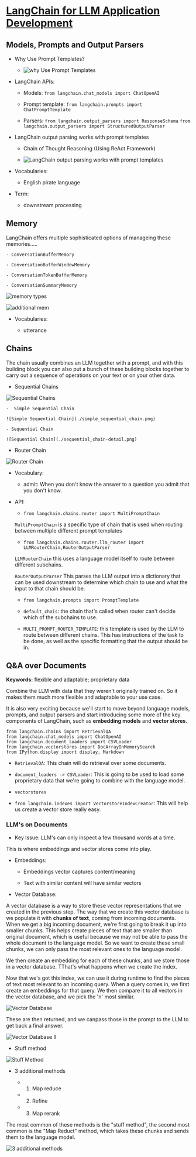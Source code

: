 # [LangChain for LLM Application Development](https://learn.deeplearning.ai/langchain/lesson/1/introduction)

## Models, Prompts and Output Parsers

* Why Use Prompt Templates?

    - ![why Use Prompt Templates](./why_use_prompt_templates.png)

* LangChain APIs:

    - Models: `from langchain.chat_models import ChatOpenAI`

    - Prompt template: `from langchain.prompts import ChatPromptTemplate`

    - Parsers: `from langchain.output_parsers import ResponseSchema`
            `from langchain.output_parsers import StructuredOutputParser`

* LangChain output parsing works with prompt templates
    - Chain of Thought Reasoning (Using ReAct Framework)

    - ![LangChain output parsing works with prompt templates](./langchain_output_parsing.png)

* Vocabularies:

    - English pirate language

* Term:

    - downstream processing


## Memory

LangChain offers multiple sophisticated options of manageing these memories.....

    - ConversationBufferMemory

    - ConversationBufferWindowMemory

    - ConversationTokenBufferMemory

    - ConversationSummaryMemory

![memory types](./memory_types.png)

![additional mem](./additional_memory_types.png)

* Vocabularies:

    - utterance

## Chains

The chain usually combines an LLM together with a prompt, and with this building block you can also put a bunch of these building blocks together to carry out a sequence of operations on your text or on your other data.

* Sequential Chains

![Sequential Chains](./sequential_chains.png)

    -  Simple Sequential Chain

    ![Simple Sequential Chain](./simple_sequential_chain.png)

    - Sequential Chain

    ![Sequential Chain](./sequential_chain-detail.png)

* Router Chain

![Router Chain](./router_chain.png)

* Vocabulary:

    - admit: When you don't know the answer to a question you admit that you don't know.

* API:

    - `from langchain.chains.router import MultiPromptChain`
    
    `MultiPromptChain` is a specific type of chain that is used when routing between multiple different prompt templates

    - `from langchain.chains.router.llm_router import LLMRouterChain,RouterOutputParser`

    `LLMRouterChain` this uses a language model itself to route between different subchains.

    `RouterOutputParser` This parses the LLM output into a dictionary that can be used downstream to determine which chain to use and what the input to that chain should be.

    - `from langchain.prompts import PromptTemplate`

    - `default_chais`: the chain that's called when router can't decide which of the subchains to use.

    - `MULTI_PROMPT_ROUTER_TEMPLATE`: this template is used by the LLM to route between different chains. This has instructions of the task to be done, as well as the specific formatting that the output should be in.


## Q&A over Documents

**Keywords:** flexible and adaptable; proprietary data

Combine the LLM with data that they weren't originally trained on. So it makes them much more flexible and adaptable to your use case. 

It is also very exciting because we'll start to move beyond language models, prompts, and output parsers and start introducing some more of the key components of LangChain, such as **embedding models** and **vector stores**.

```
from langchain.chains import RetrievalQA
from langchain.chat_models import ChatOpenAI
from langchain.document_loaders import CSVLoader
from langchain.vectorstores import DocArrayInMemorySearch
from IPython.display import display, Markdown
```

* `RetrievalQA`: This chain will do retrieval over some documents.

* `document_loaders -> CSVLoader`: This is going to be used to load some proprietary data that we're going to combine with the language model.

* `vectorstores`

* `from langchain.indexes import VectorstoreIndexCreator`: This will help us create a vector store really easy.

### LLM's on Documents

* Key Issue: LLM's can only inspect a few thousand words at a time.

This is where embeddings and vector stores come into play.

* Embeddings:

    - Embeddings vector captures content/meaning

    - Text with similar content will have similar vectors

* Vector Database:

A vector database is a way to store these vector representations that we created in the previous step. The way that we create this vector database is we populate it with **chunks of text**, coming from incoming documents. When we get a big incoming document, we're first going to break it up into smaller chunks. This helps create pieces of text that are smaller than original document, which is useful because we may not be able to pass the whole document to the language model. So we want to create these small chunks, we can only pass the most relevant ones to the language model.

We then create an embedding for each of these chunks, and we store those in a vector database. TThat's what happens when we create the index. 

Now that we's got this index, we can use it during runtime to find the pieces of text most relevant to an incoming query. When a query comes in, we first create an embeddings for that query. We then compare it to all vectors in the vector database, and we pick the 'n' most similar.

![Vector Database](./vector_database.png)

These are then returned, and we canpass those in the prompt to the LLM to get back a final answer.

![Vector Database II](./vector_database_ii.png)

* Stuff method 

![Stuff Method](./stuff_method.png)

* 3 additional methods 

    - 1. Map reduce

    - 2. Refine

    - 3. Map rerank

The most common of these methods is the "stuff method", the second most common is the "Map Reduct" method, which takes these chunks and sends them to the language model.

![3 additional methods](./3_additional_methods.png)
